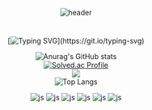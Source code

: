 <div align="center">
  
![header](https://capsule-render.vercel.app/api?type=waving&text=Hello!&fontAlign=70&stroke=FFFFFF&strokeWidth=3&fontColor=white&height=200)

#  
[![Typing SVG](https://readme-typing-svg.demolab.com/?lines=제+github페이지에+온+것을+환영합니다.;저는+개발을+지망하는+"김진호"입니다.)](https://git.io/typing-svg)
  
  
![Anurag's GitHub stats](https://github-readme-stats.vercel.app/api?username=kim-jinho1&show_icons=true&theme=radical)  
[![Solved.ac Profile](http://mazassumnida.wtf/api/v2/generate_badge?boj=kimjinho)](https://solved.ac/kimjinho/)  
<img src="http://mazandi.herokuapp.com/api?handle=kimjinho&theme=cold"/>  
![Top Langs](https://github-readme-stats.vercel.app/api/top-langs/?username=kim-jinho1)  


![js](https://img.shields.io/badge/JavaScript-F7DF1E?style=for-the-badge&logo=JavaScript&logoColor=white)
![js](https://img.shields.io/badge/Discord-7289DA?style=for-the-badge&logo=discord&logoColor=white)
![js](https://img.shields.io/badge/Gmail-D14836?style=for-the-badge&logo=gmail&)
![js](https://img.shields.io/badge/Google-4285F4?logo=google&logoColor=fff&style=for-the-badge)
![js](https://img.shields.io/badge/unity-Black.svg?&style=flat-square&logo=unity&logoColor=white)
![js](https://img.shields.io/badge/discord-Black.svg?&style=flat-square&logo=discord&logoColor=white)

</div>







